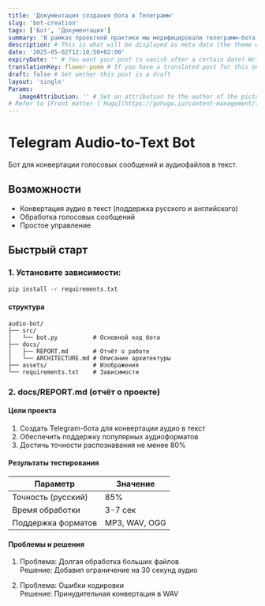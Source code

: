 ```yaml
---
title: 'Документация создания бота в Телеграмм'
slug: 'bot-creation'
tags: ['Бот', 'Документация']
summary: 'В рамках проектной практики мы модифицировали телеграмм-бота. Теперь он может конвентировать аудио-файлы в речь!' # This is what will be displayed as summary for the post (the theme will automatically generate one from the content you write in the post if left empty)
description: # This is what will be displayed as meta data (the theme will automatically grab it from summary if left empty)
date: '2025-05-02T12:10:50+02:00'
expiryDate: '' # You want your post to vanish after a certain date? Write it down here! Must be in the same format of `date`
translationKey: flower-poem # If you have a translated post for this one, set the same translationKey to have the translation displayed
draft: false # Set wether this post is a draft
layout: 'single'
Params:
   imageAttribution: '' # Set an attribution to the author of the picture you're using for the post
# Refer to [Front matter | Hugo](https://gohugo.io/content-management/front-matter/)
---
```


# Telegram Audio-to-Text Bot

Бот для конвертации голосовых сообщений и аудиофайлов в текст.

##  Возможности
- Конвертация аудио в текст (поддержка русского и английского)
- Обработка голосовых сообщений
- Простое управление

##  Быстрый старт

### 1. Установите зависимости:
```bash
pip install -r requirements.txt
```
#### структура
```
audio-bot/
├── src/
│   └── bot.py          # Основной код бота
├── docs/
│   ├── REPORT.md       # Отчёт о работе
│   └── ARCHITECTURE.md # Описание архитектуры
├── assets/             # Изображения
└── requirements.txt    # Зависимости
```

### 2. docs/REPORT.md (отчёт о проекте)

#### Цели проекта
1. Создать Telegram-бота для конвертации аудио в текст
2. Обеспечить поддержку популярных аудиоформатов
3. Достичь точности распознавания не менее 80%

####  Результаты тестирования
| Параметр         | Значение |
|------------------|----------|
| Точность (русский) | 85%      |
| Время обработки  | 3-7 сек  |
| Поддержка форматов | MP3, WAV, OGG |

####  Проблемы и решения
1. Проблема: Долгая обработка больших файлов  
   Решение: Добавил ограничение на 30 секунд аудио

2. Проблема: Ошибки кодировки  
   Решение: Принудительная конвертация в WAV
